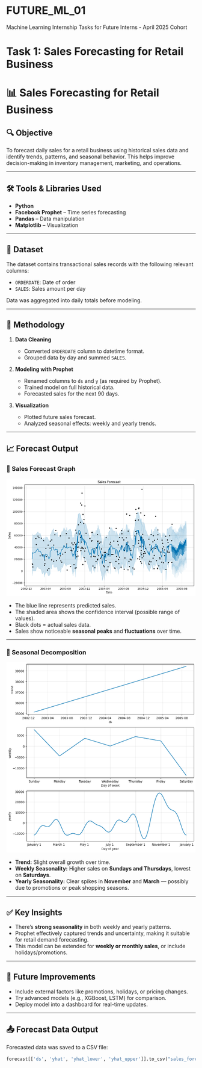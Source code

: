 # FUTURE_ML_01
Machine Learning Internship Tasks for Future Interns - April 2025 Cohort
# Task 1: Sales Forecasting for Retail Business

# 📊 Sales Forecasting for Retail Business

## 🔍 Objective
To forecast daily sales for a retail business using historical sales data and identify trends, patterns, and seasonal behavior. This helps improve decision-making in inventory management, marketing, and operations.

---

## 🛠 Tools & Libraries Used
- **Python**
- **Facebook Prophet** – Time series forecasting
- **Pandas** – Data manipulation
- **Matplotlib** – Visualization

---

## 📁 Dataset
The dataset contains transactional sales records with the following relevant columns:
- `ORDERDATE`: Date of order
- `SALES`: Sales amount per day

Data was aggregated into daily totals before modeling.

---

## 🧪 Methodology

1. **Data Cleaning**
   - Converted `ORDERDATE` column to datetime format.
   - Grouped data by day and summed `SALES`.

2. **Modeling with Prophet**
   - Renamed columns to `ds` and `y` (as required by Prophet).
   - Trained model on full historical data.
   - Forecasted sales for the next 90 days.

3. **Visualization**
   - Plotted future sales forecast.
   - Analyzed seasonal effects: weekly and yearly trends.

---

## 📈 Forecast Output

### 🔮 Sales Forecast Graph

![Sales Forecast](./download%20(4).png)

- The blue line represents predicted sales.
- The shaded area shows the confidence interval (possible range of values).
- Black dots = actual sales data.
- Sales show noticeable **seasonal peaks** and **fluctuations** over time.

---

### 📅 Seasonal Decomposition

![Trend and Seasonality](./download%20(5).png)

- **Trend:** Slight overall growth over time.
- **Weekly Seasonality:** Higher sales on **Sundays and Thursdays**, lowest on **Saturdays**.
- **Yearly Seasonality:** Clear spikes in **November** and **March** — possibly due to promotions or peak shopping seasons.

---


## ✅ Key Insights
- There’s **strong seasonality** in both weekly and yearly patterns.
- Prophet effectively captured trends and uncertainty, making it suitable for retail demand forecasting.
- This model can be extended for **weekly or monthly sales**, or include holidays/promotions.

---

## 📌 Future Improvements
- Include external factors like promotions, holidays, or pricing changes.
- Try advanced models (e.g., XGBoost, LSTM) for comparison.
- Deploy model into a dashboard for real-time updates.

---
## 📤 Forecast Data Output
Forecasted data was saved to a CSV file:
```python
forecast[['ds', 'yhat', 'yhat_lower', 'yhat_upper']].to_csv("sales_forecast.csv", index=False)
